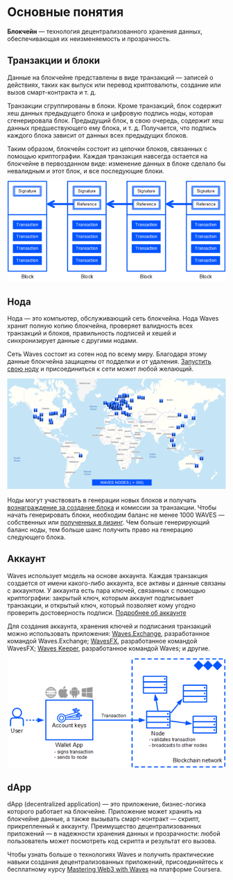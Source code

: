 # Основные понятия

**Блокчейн** — технология децентрализованного хранения данных, обеспечивающая их неизменяемость и прозрачность.

## Транзакции и блоки

Данные на блокчейне представлены в виде транзакций — записей о действиях, таких как выпуск или перевод криптовалюты, создание или вызов смарт-контракта и т. д.

Транзакции сгруппированы в блоки. Кроме транзакций, блок содержит хеш данных предыдущего блока и цифровую подпись ноды, которая сгенерировала блок. Предыдущий блок, в свою очередь, содержит хеш данных предшествующего ему блока, и т. д. Получается, что подпись каждого блока зависит от данных всех предыдущих блоков.

Таким образом, блокчейн состоит из цепочки блоков, связанных с помощью криптографии. Каждая транзакция навсегда остается на блокчейне в первозданном виде: изменение данных в блоке сделало бы невалидным и этот блок, и все последующие блоки.

![](./_assets/blockchain.png)

## Нода

Нода — это компьютер, обслуживающий сеть блокчейна. Нода Waves хранит полную копию блокчейна, проверяет валидность всех транзакций и блоков, правильность подписей и хешей и синхронизирует данные с другими нодами.

Сеть Waves состоит из сотен нод по всему миру. Благодаря этому данные блокчейна защищены от подделки и от удаления. [Запустить свою ноду](/ru/waves-node/how-to-install-a-node/how-to-install-a-node) и присоединиться к сети может любой желающий.

![](./_assets/nodes-worldwide.png)

Ноды могут участвовать в генерации новых блоков и получать [вознаграждение за создание блока](/ru/blockchain/mining/mining-reward) и комиссии за транзакции. Чтобы начать генерировать блоки, необходим баланс не менее 1000 WAVES — собственных или [полученных в лизинг](/ru/blockchain/leasing). Чем больше генерирующий баланс ноды, тем больше шанс получить право на генерацию следующего блока.

## Аккаунт

Waves использует модель на основе аккаунта. Каждая транзакция создается от имени какого-либо аккаунта, все активы и данные связаны с аккаунтом. У аккаунта есть пара ключей, связанных с помощью криптографии: закрытый ключ, которым аккаунт подписывает транзакции, и открытый ключ, который позволяет кому угодно проверить достоверность подписи. [Подробнее об аккаунте](/ru/blockchain/account/)

Для создания аккаунта, хранения ключей и подписания транзакций можно использовать приложения: [Waves.Exchange](https://waves.exchange/), разработанное командой Waves.Exchange; [WavesFX](https://wavesfx.github.io/), разработанное командой WavesFX; [Waves Keeper](/ru/ecosystem/waves-keeper/), разработанное командой Waves; и другие.

![](./_assets/interaction.png)

## dApp

dApp (decentralized application) — это приложение, бизнес-логика которого работает на блокчейне. Приложение может хранить на блокчейне данные, а также вызывать смарт-контракт — скрипт, прикрепленный к аккаунту. Преимущество децентрализованных приложений — в надежности хранения данных и прозрачности: любой пользователь может посмотреть код скрипта и результат его вызова.

Чтобы узнать больше о технологиях Waves и получить практические навыки создания децентрализованных приложений, присоединяйтесь к бесплатному курсу [Mastering Web3 with Waves](https://www.coursera.org/learn/mastering-web3-waves) на платформе Coursera.
